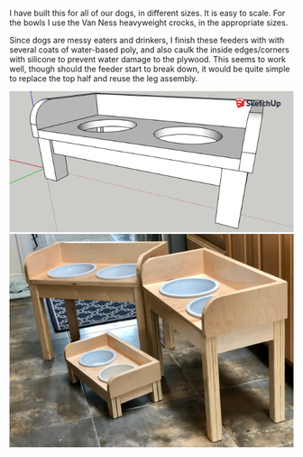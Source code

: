 I have built this for all of our dogs, in different sizes. It is easy to scale.
For the bowls I use the Van Ness heavyweight crocks, in the appropriate sizes.

Since dogs are messy eaters and drinkers, I finish these feeders with with
several coats of water-based poly, and also caulk the inside edges/corners
with silicone to prevent water damage to the plywood. This seems to work well,
though should the feeder start to break down, it would be quite simple to
replace the top half and reuse the leg assembly.

![](dogfeeder.png)
![](../gallery/pics/IMG_4725.png)

